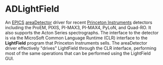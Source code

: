 ADLightField
===========
An <a href="http://www.aps.anl.gov/epics/">EPICS</a> 
<a href="http://cars.uchicago.edu/software/epics/areaDetector.html">areaDetector</a> 
driver for recent 
<a href="http://www.princetoninstruments.com/">Princeton Instruments</a> 
detectors including the ProEM, PIXIS, PI-MAX3, PI-MAX4, PyLoN, and Quad-RO. 
It also supports the Acton Series spectrographs.
The interface to the detector is via the MicroSoft Common Language Runtime (CLR)
interface to the <b>LightField</b> program that Princeton Instruments sells. The
areaDetector driver effectively "drives" LightField through the CLR interface, performing
most of the same operations that can be performed using the LightField GUI.
